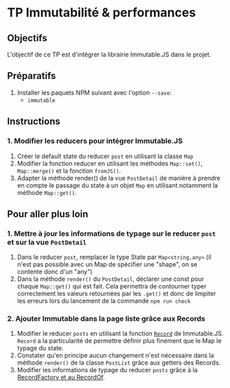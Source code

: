 # TP Immutabilité & performances

## Objectifs

L'objectif de ce TP est d'intégrer la librairie Immutable.JS dans le projet.

## Préparatifs

1. Installer les paquets NPM suivant avec l'option `--save`:
   - `immutable`

## Instructions

### 1. Modifier les reducers pour intégrer Immutable.JS
1. Créer le default state du reducer `post` en utilisant la classe `Map`
2. Modifier la fonction reducer en utilisant les méthodes `Map::set()`, `Map::merge()` et la fonction `fromJS()`.
3. Adapter la méthode render() de la vue `PostDetail` de manière à prendre en compte le passage du state à un objet `Map` en utilisant notamment la méthode `Map::get()`.

## Pour aller plus loin
### 1. Mettre à jour les informations de typage sur le reducer `post` et sur la vue `PostDetail`
1. Dans le reducer `post`, remplacer le type State par `Map<string,any>` (il n'est pas possible avec un Map de spécifier une "shape", on se contente donc d'un "any")
2. Dans la méthode `render()` du `PostDetail`, déclarer une const pour chaque `Map::get()` qui est fait. Cela permettra de contourner typer correctement les valeurs retournées par les `.get()` et donc de limpiter les erreurs lors du lancement de la commande `npm run check`
### 2. Ajouter Immutable dans la page liste grâce aux Records
1. Modifier le reducer `posts` en utilisant la fonction [`Record`](http://facebook.github.io/immutable-js/docs/#/Record) de Immutable.JS. `Record` a la particularité de permettre définir plus finement que le Map le typage du state.
2. Constater qu'en principe aucun changement n'est nécessaire dans la méthode `render()` de la classe `PostList` grâce aux getters des Records.
3. Modifier les informations de typage du reducer `posts` grâce à la [RecordFactory et au RecordOf](http://facebook.github.io/immutable-js/docs/#/Record.Factory).